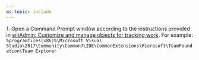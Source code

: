 ```yaml
---
ms.topic: include
---
```


<a id="run-witadmin-tool-example" />
1. Open a Command Prompt window according to the instructions provided in <a href="/azure/devops/reference/witadmin/witadmin-customize-and-manage-objects-for-tracking-work#run-witadmin-tool" data-raw-source="[witAdmin: Customize and manage objects for tracking work](../reference/witadmin/witadmin-customize-and-manage-objects-for-tracking-work.md#run-witadmin-tool)">witAdmin: Customize and manage objects for tracking work</a>. For example:<br/>
   <code>%programfiles(x86)%\Microsoft Visual Studio\2017\Community\Common7\IDE\CommonExtensions\Microsoft\TeamFoundation\Team Explorer</code>